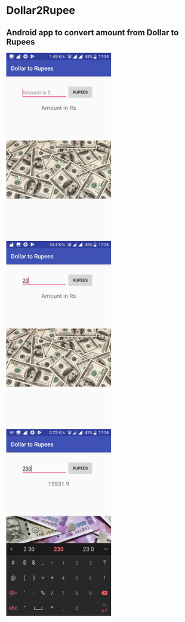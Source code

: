 # Dollar2Rupee

## Android app to convert amount from Dollar to Rupees


<img src="Start.jpg"  style="margin:auto" height="500"   />

<img src="Amount.jpg" style="margin:auto" height="500"    />

<img src="Conversion.jpg" style="margin:auto" height="500"  />

